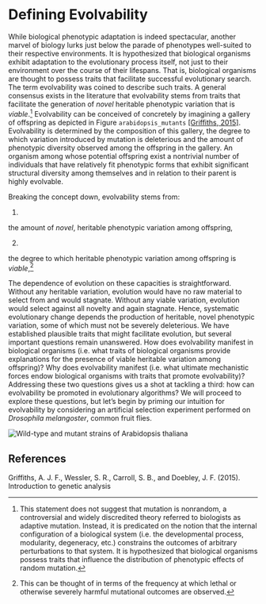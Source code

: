 Defining Evolvability
=====================

While biological phenotypic adaptation is indeed spectacular, another marvel of biology lurks just below the parade of phenotypes well-suited to their respective environments.
It is hypothesized that biological organisms exhibit adaptation to the evolutionary process itself, not just to their environment over the course of their lifespans.
That is, biological organisms are thought to possess traits that facilitate successful evolutionary search.
The term evolvability was coined to describe such traits.
A general consensus exists in the literature that evolvability stems from traits that facilitate the generation of *novel* heritable phenotypic variation that is *viable*.[^1] Evolvability can be conceived of concretely by imagining a gallery of offspring as depicted in Figure `arabidopsis_mutants` [[Griffiths, 2015]](#Griffiths2015IntroductionAnalysis).
Evolvability is determined by the composition of this gallery, the degree to which variation introduced by mutation is deleterious and the amount of phenotypic diversity observed among the offspring in the gallery.
An organism among whose potential offspring exist a nontrivial number of individuals that have relatively fit phenotypic forms that exhibit significant structural diversity among themselves and in relation to their parent is highly evolvable.

Breaking the concept down, evolvability stems from:

1.
 the amount of *novel*, heritable phenotypic variation among offspring,

2.
 the degree to which heritable phenotypic variation among offspring is *viable*,[^2]

The dependence of evolution on these capacities is straightforward.
Without any heritable variation, evolution would have no raw material to select from and would stagnate.
Without any viable variation, evolution would select against all novelty and again stagnate.
Hence, systematic evolutionary change depends the production of heritable, novel phenotypic variation, some of which must not be severely deleterious.
We have established plausible traits that might facilitate evolution, but several important questions remain unanswered.
How does evolvability manifest in biological organisms (i.e.
what traits of biological organisms provide explanations for the presence of viable heritable variation among offspring)? Why does evolvability manifest (i.e.
what ultimate mechanistic forces endow biological organisms with traits that promote evolvability)? Addressing these two questions gives us a shot at tackling a third: how can evolvability be promoted in evolutionary algorithms? We will proceed to explore these questions, but let’s begin by priming our intuition for evolvability by considering an artificial selection experiment performed on *Drosophila melangoster*, common fruit flies.

![Wild-type and mutant strains of *Arabidopsis thaliana* ](http://devosoft.org/wp-content/uploads/2017/08/arabidopsis_mutations.png)

[^1]: This statement does not suggest that mutation is nonrandom, a controversial and widely discredited theory referred to biologists as adaptive mutation.
Instead, it is predicated on the notion that the internal configuration of a biological system (i.e.
the developmental process, modularity, degeneracy, etc.) constrains the outcomes of arbitrary perturbations to that system.
It is hypothesized that biological organisms possess traits that influence the distribution of phenotypic effects of random mutation.

[^2]: This can be thought of in terms of the frequency at which lethal or otherwise severely harmful mutational outcomes are observed.

References
----------
<a name="Griffiths2015IntroductionAnalysis">
Griffiths, A. J. F., Wessler, S. R., Carroll, S. B., and Doebley, J. F. (2015). Introduction
to genetic analysis
</a>
